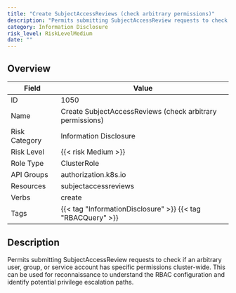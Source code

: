 ```yaml
---
title: "Create SubjectAccessReviews (check arbitrary permissions)"
description: "Permits submitting SubjectAccessReview requests to check if an arbitrary user, group, or service account has specific permissions cluster-wide. This can be used for reconnaissance to understand the RBAC configuration and identify potential privilege escalation paths."
category: Information Disclosure
risk_level: RiskLevelMedium
date: ""
---
```


## Overview

| Field         | Value                                                       |
| ------------- | ----------------------------------------------------------- |
| ID            | 1050                                                        |
| Name          | Create SubjectAccessReviews (check arbitrary permissions)   |
| Risk Category | Information Disclosure                                      |
| Risk Level    | {{< risk Medium >}}                                         |
| Role Type     | ClusterRole                                                 |
| API Groups    | authorization.k8s.io                                        |
| Resources     | subjectaccessreviews                                        |
| Verbs         | create                                                      |
| Tags          | {{< tag "InformationDisclosure" >}} {{< tag "RBACQuery" >}} |

## Description

Permits submitting SubjectAccessReview requests to check if an arbitrary user, group, or service account has specific permissions cluster-wide. This can be used for reconnaissance to understand the RBAC configuration and identify potential privilege escalation paths.
